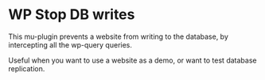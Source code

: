 # WP Stop DB writes

This mu-plugin prevents a website from writing to the database, by intercepting all the wp-query queries.

Useful when you want to use a website as a demo, or want to test database replication.

